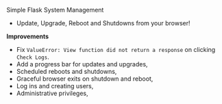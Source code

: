 Simple Flask System Management
- Update, Upgrade, Reboot and Shutdowns from your browser!

**Improvements**
- Fix `ValueError: View function did not return a response` on clicking `Check Logs`.
- Add a progress bar for updates and upgrades,
- Scheduled reboots and shutdowns,
- Graceful browser exits on shutdown and reboot,
- Log ins and creating users,
- Administrative privileges,
